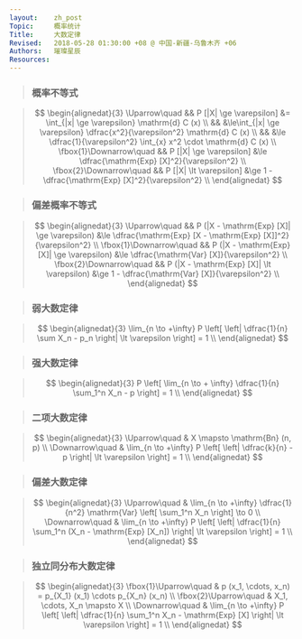 ```yaml
---
layout:    zh_post
Topic:     概率统计
Title:     大数定律
Revised:   2018-05-28 01:30:00 +08 @ 中国-新疆-乌鲁木齐 +06
Authors:   璀璨星辰
Resources:
---
```


> ###  概率不等式

> $$
> \begin{alignedat}{3}
> \Uparrow\quad           && P [|X| \ge \varepsilon] &= \int_{|x| \ge \varepsilon} \mathrm{d} C (x) \\
>                         &&                         &\le\int_{|x| \ge \varepsilon} \dfrac{x^2}{\varepsilon^2} \mathrm{d} C (x) \\
>                         &&                         &\le \dfrac{1}{\varepsilon^2} \int_{x} x^2 \cdot \mathrm{d} C (x) \\
> \fbox{1}\Downarrow\quad && P [|X| \ge \varepsilon] &\le \dfrac{\mathrm{Exp} [X]^2}{\varepsilon^2} \\
> \fbox{2}\Downarrow\quad && P [|X| \lt \varepsilon] &\ge 1 - \dfrac{\mathrm{Exp} [X]^2}{\varepsilon^2} \\
> \end{alignedat}
> $$
>

> ### 偏差概率不等式

> $$
> \begin{alignedat}{3}
> \Uparrow\quad           && P (|X - \mathrm{Exp} [X]| \ge \varepsilon) &\le \dfrac{\mathrm{Exp} [X - \mathrm{Exp} [X]]^2}{\varepsilon^2} \\
> \fbox{1}\Downarrow\quad && P (|X - \mathrm{Exp} [X]| \ge \varepsilon) &\le \dfrac{\mathrm{Var} [X]}{\varepsilon^2} \\
> \fbox{2}\Downarrow\quad && P (|X - \mathrm{Exp} [X]| \lt \varepsilon) &\ge 1 - \dfrac{\mathrm{Var} [X]}{\varepsilon^2} \\
> \end{alignedat}
> $$
>

> ### 弱大数定律

> $$
> \begin{alignedat}{3}
> \lim_{n \to +\infty} P \left[ \left| \dfrac{1}{n} \sum X_n - p_n \right| \lt \varepsilon \right] = 1 \\
> \end{alignedat}
> $$
>

> ### 强大数定律

> $$
> \begin{alignedat}{3}
> P \left[ \lim_{n \to + \infty} \dfrac{1}{n} \sum_1^n X_n - p \right] = 1 \\
> \end{alignedat}
> $$
>

> ### 二项大数定律

> $$
> \begin{alignedat}{3}
> \Uparrow\quad   & X \mapsto \mathrm{Bn} (n, p) \\
> \Downarrow\quad & \lim_{n \to +\infty} P \left[ \left| \dfrac{k}{n} - p \right| \lt \varepsilon \right] = 1 \\
> \end{alignedat}
> $$
>

> ### 偏差大数定律

> $$
> \begin{alignedat}{3}
> \Uparrow\quad   & \lim_{n \to +\infty} \dfrac{1}{n^2} \mathrm{Var} \left[ \sum_1^n X_n \right] \to 0 \\
> \Downarrow\quad & \lim_{n \to +\infty} P \left[ \left| \dfrac{1}{n} \sum_1^n (X_n - \mathrm{Exp} [X_n]) \right| \lt \varepsilon \right] = 1 \\ 
> \end{alignedat}
> $$
>

> ### 独立同分布大数定律

> $$
> \begin{alignedat}{3}
> \fbox{1}\Uparrow\quad & p (x_1, \cdots, x_n) = p_{X_1} (x_1) \cdots p_{X_n} (x_n) \\
> \fbox{2}\Uparrow\quad & X_1, \cdots, X_n \mapsto X \\
> \Downarrow\quad       & \lim_{n \to +\infty} P \left[ \left| \dfrac{1}{n} \sum_1^n X_n - \mathrm{Exp} [X] \right| \lt \varepsilon \right] = 1 \\
> \end{alignedat}
> $$
>